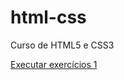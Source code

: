 # html-css
 Curso de HTML5 e CSS3

<a href="https://pedromorinel.github.io/html-css/exercicios/ex001/index.html">Executar exercícios 1</a>